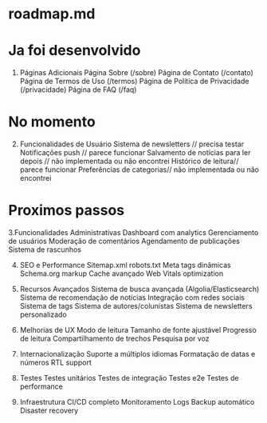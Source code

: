 # roadmap.md

# Ja foi desenvolvido

1. Páginas Adicionais
   Página Sobre (/sobre)
   Página de Contato (/contato)
   Página de Termos de Uso (/termos)
   Página de Política de Privacidade (/privacidade)
   Página de FAQ (/faq)

# No momento

2. Funcionalidades de Usuário
   Sistema de newsletters // precisa testar
   Notificações push // parece funcionar
   Salvamento de notícias para ler depois // não implementada ou não encontrei
   Histórico de leitura// parece funcionar
   Preferências de categorias// não implementada ou não encontrei

# Proximos passos

3.Funcionalidades Administrativas
Dashboard com analytics
Gerenciamento de usuários
Moderação de comentários
Agendamento de publicações
Sistema de rascunhos

4. SEO e Performance
   Sitemap.xml
   robots.txt
   Meta tags dinâmicas
   Schema.org markup
   Cache avançado
   Web Vitals optimization

5. Recursos Avançados
   Sistema de busca avançada (Algolia/Elasticsearch)
   Sistema de recomendação de notícias
   Integração com redes sociais
   Sistema de tags
   Sistema de autores/colunistas
   Sistema de newsletters personalizado

6. Melhorias de UX
   Modo de leitura
   Tamanho de fonte ajustável
   Progresso de leitura
   Compartilhamento de trechos
   Pesquisa por voz

7. Internacionalização
   Suporte a múltiplos idiomas
   Formatação de datas e números
   RTL support

8. Testes
   Testes unitários
   Testes de integração
   Testes e2e
   Testes de performance

9. Infraestrutura
   CI/CD completo
   Monitoramento
   Logs
   Backup automático
   Disaster recovery
